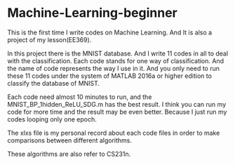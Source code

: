# Machine-Learning-beginner
This is the first time I write codes on Machine Learning. And It is also a project of my lesson(EE369).

In this project there is the MNIST database. And I write 11 codes in all to deal with the classification. Each code stands for one way of classification. And the name of code represents the way I use in it. And you only need to run these 11 codes under the system of MATLAB 2016a or higher edition to classify the database of MNIST.

Each code need almost 10 minutes to run, and the MNIST_BP_1hidden_ReLU_SDG.m has the best result. I think you can run my code for more time and the result may be even better. Because I just run my codes looping only one epoch.

The xlxs file is my personal record about each code files in order to make comparisons between different algorithms.

These algorithms are also refer to CS231n. 
